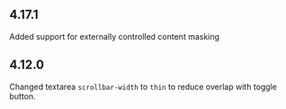 ## 4.17.1

Added support for externally controlled content masking

## 4.12.0

Changed textarea `scrollbar-width` to `thin` to reduce overlap with toggle button.
